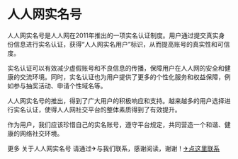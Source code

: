 # 人人网实名号

人人网实名号是人人网在2011年推出的一项实名认证制度。用户通过提交真实身份信息进行实名认证，获得“人人网实名用户”标识，从而提高账号的真实性和可信度。

实名认证可以有效减少虚假账号和不良信息的传播，保障用户在人人网的安全和健康的交流环境。同时，实名认证也为用户提供了更多的个性化服务和权益保障，例如参与抽奖活动、申请个性域名等。

人人网实名号的推出，得到了广大用户的积极响应和支持。越来越多的用户选择进行实名认证，使得人人网社交平台的整体素质得到了有效提升。

作为用户，我们应该珍惜自己的实名账号，遵守平台规定，共同营造一个和谐、健康的网络社交环境。

更多 关于人人网实名号 请通过✈与我们联系，感谢阅读，谢谢！[✈点这里联系](https://1.k02.cc)